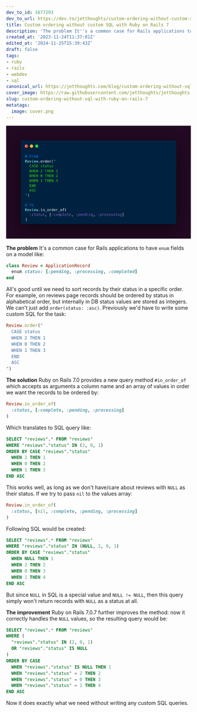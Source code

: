 ```yaml
---
dev_to_id: 1677293
dev_to_url: https://dev.to/jetthoughts/custom-ordering-without-custom-sql-with-ruby-on-rails-7-33o
title: Custom ordering without custom SQL with Ruby on Rails 7
description: 'The problem It''s a common case for Rails applications to have enum fields on a model like:    class...'
created_at: '2023-11-24T11:37:01Z'
edited_at: '2024-11-25T15:39:43Z'
draft: false
tags:
- ruby
- rails
- webdev
- sql
canonical_url: https://jetthoughts.com/blog/custom-ordering-without-sql-with-ruby-on-rails-7/
cover_image: https://raw.githubusercontent.com/jetthoughts/jetthoughts.github.io/master/content/blog/custom-ordering-without-sql-with-ruby-on-rails-7/cover.png
slug: custom-ordering-without-sql-with-ruby-on-rails-7
metatags:
  image: cover.png
---
```

![Custom order SQL](file_0.png)

**The problem**
It's a common case for Rails applications to have `enum` fields on a model like:
```ruby
class Review < ApplicationRecord
  enum status: [:pending, :processing, :completed]
end
```
All's good until we need to sort records by their status in a specific order. For example, on reviews page records should be ordered by status in alphabetical order, but internally in DB status values are stored as integers.
We can't just add `order(status: :asc)`. Previously we'd have to write some custom SQL for the task:
```ruby
Review.order("
  CASE status
  WHEN 2 THEN 1
  WHEN 0 THEN 2
  WHEN 1 THEN 3
  END
  ASC
")
```

**The solution**
Ruby on Rails 7.0 provides a new query method `#in_order_of` which accepts as arguments a column name and an array of values in order we want the records to be ordered by:
```ruby
Review.in_order_of(
  :status, [:complete, :pending, :processing]
)
```
Which translates to SQL query like:
```sql
SELECT "reviews".* FROM "reviews" 
WHERE "reviews"."status" IN (2, 0, 1) 
ORDER BY CASE "reviews"."status"
  WHEN 2 THEN 1 
  WHEN 0 THEN 2 
  WHEN 1 THEN 3 
END ASC
```
This works well, as long as we don't have/care about reviews with `NULL` as their status.
If we try to pass `nil` to the values array:
```ruby
Review.in_order_of(
  :status, [nil, :complete, :pending, :processing]
)
```
Following SQL would be created:
```sql
SELECT "reviews".* FROM "reviews" 
WHERE "reviews"."status" IN (NULL, 2, 0, 1) 
ORDER BY CASE "reviews"."status"
  WHEN NULL THEN 1
  WHEN 2 THEN 2
  WHEN 0 THEN 3
  WHEN 1 THEN 4
END ASC
```
But since `NULL` in SQL is a special value and `NULL != NULL`, then this query simply won't return records with `NULL` as a status at all.

**The improvement**
Ruby on Rails 7.0.7 further improves the method: now it correctly handles the `NULL` values, so the resulting query would be:
```sql
SELECT "reviews".* FROM "reviews" 
WHERE (
  "reviews"."status" IN (2, 0, 1)
  OR "reviews"."status" IS NULL
)
ORDER BY CASE 
  WHEN "reviews"."status" IS NULL THEN 1
  WHEN "reviews"."status" = 2 THEN 2
  WHEN "reviews"."status" = 0 THEN 3
  WHEN "reviews"."status" = 1 THEN 4
END ASC
```
Now it does exactly what we need without writing any custom SQL queries.
